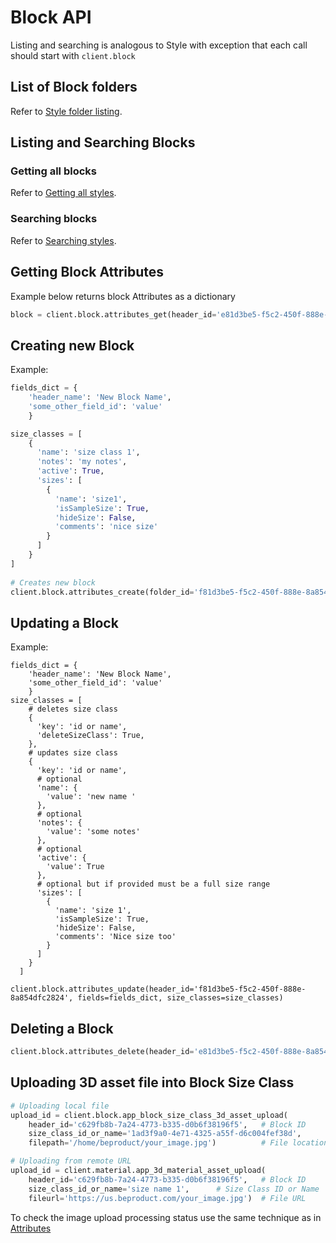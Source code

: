 # Block API
Listing and searching is analogous to Style with exception that each call should start with `client.block`
## List of Block folders
Refer to [Style folder listing](./040-style-api.md#list-of-style-folders).
## Listing and Searching Blocks
### Getting all blocks
Refer to [Getting all styles](./040-style-api.md#getting-all-styles).
### Searching blocks
Refer to [Searching styles](./040-style-api.md#searching-styles).

## Getting Block Attributes

Example below returns block Attributes as a dictionary

```python
block = client.block.attributes_get(header_id='e81d3be5-f5c2-450f-888e-8a854dfc2824')
```

## Creating new Block
Example:
```python
fields_dict = {
    'header_name': 'New Block Name',
    'some_other_field_id': 'value'
    }

size_classes = [
    {
      'name': 'size class 1',
      'notes': 'my notes',
      'active': True,
      'sizes': [
        {
          'name': 'size1',
          'isSampleSize': True,
          'hideSize': False,
          'comments': 'nice size'
        }
      ]
    }
]
    
# Creates new block
client.block.attributes_create(folder_id='f81d3be5-f5c2-450f-888e-8a854dfc2824',fields=fields_dict, size_classes=size_classes)
```

##  Updating a Block
Example:
```
fields_dict = {
    'header_name': 'New Block Name',
    'some_other_field_id': 'value'
    }
size_classes = [
    # deletes size class
    {
      'key': 'id or name',
      'deleteSizeClass': True,
    },
    # updates size class
    {
      'key': 'id or name',
      # optional
      'name': { 
        'value': 'new name '
      },
      # optional
      'notes': {
        'value': 'some notes'
      },
      # optional
      'active': {
        'value': True
      },
      # optional but if provided must be a full size range
      'sizes': [
        {
          'name': 'size 1',
          'isSampleSize': True,
          'hideSize': False,
          'comments': 'Nice size too'
        }
      ]
    }
  ]

client.block.attributes_update(header_id='f81d3be5-f5c2-450f-888e-8a854dfc2824', fields=fields_dict, size_classes=size_classes)
```

## Deleting a Block
```python
client.block.attributes_delete(header_id='e81d3be5-f5c2-450f-888e-8a854dfc2824')
```


## Uploading 3D asset file into Block Size Class
```python
# Uploading local file
upload_id = client.block.app_block_size_class_3d_asset_upload(
    header_id='c629fb8b-7a24-4773-b335-d0b6f38196f5',   # Block ID
    size_class_id_or_name='1ad3f9a0-4e71-4325-a55f-d6c004fef38d',      # Size Class ID or Name
    filepath='/home/beproduct/your_image.jpg')          # File location 

# Uploading from remote URL
upload_id = client.material.app_3d_material_asset_upload(
    header_id='c629fb8b-7a24-4773-b335-d0b6f38196f5',   # Block ID
    size_class_id_or_name='size name 1',      # Size Class ID or Name
    fileurl='https://us.beproduct.com/your_image.jpg')  # File URL
```
To check the image upload processing status use the same technique as in [Attributes](./040-style-api.md#uploading-images-to-the-style-attributes)
